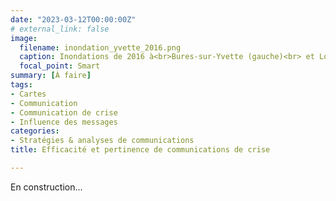 ```yaml
---
date: "2023-03-12T00:00:00Z"
# external_link: false
image:
  filename: inondation_yvette_2016.png
  caption: Inondations de 2016 à<br>Bures-sur-Yvette (gauche)<br> et Longjumeau (droite)
  focal_point: Smart
summary: [À faire]
tags:
- Cartes
- Communication
- Communication de crise
- Influence des messages
categories: 
- Stratégies & analyses de communications
title: Efficacité et pertinence de communications de crise

---
```


En construction...

